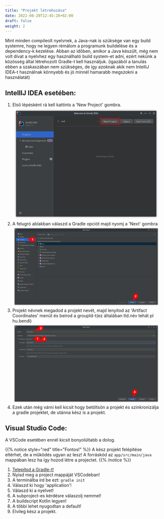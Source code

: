 ```yaml
---
title: "Projekt létrehozása"
date: 2022-08-20T12:45:28+02:00
draft: false
weight: 2
---
```


Mint minden compileolt nyelvnek, a Java-nak is szüksége van egy build systemre, hogy ne legyen rémálom a programunk buildelése és a dependency-k kezelése. Abban az időben, amikor a Java készült, még nem volt divat a nyelvhez egy használható build system-et adni, ezért nekünk a közösség által létrehozott Gradle-t kell használjuk. (igazából a tanulás ebben a szakaszában nem szükséges, de így azoknak akik nem IntelliJ IDEA-t használnak könnyebb és jó minnél hamarabb megszokni a használatát) 

## IntellIJ IDEA esetében:
 1. Első lépésként rá kell kattints a 'New Project' gombra. ![New Project](/1.png)
 2. A felugró ablakban válaszd a Gradle opciót majd nyomj a 'Next' gombra  ![Gradle](/2.png)
 3. Projekt névnek megadod a projekt nevét, majd lenyitod az 'Artifact Coordinates' menüt és beírod a groupId-t(ez általában tld.név tehát pl hu.bendi) ![Artifact Coordinates](/3.png)
 4. Ezek után még várni kell kicsit hogy betöltsön a projekt és szinkronizálja a gradle projektet, de utánna kész is a projekt. 

## Visual Studio Code:

A VSCode esetében ennél kicsit bonyolúltabb a dolog. 

{{% notice style="red" title="Fontos!" %}}
A kész projekt felépítése eltérhet, de a működés ugyan az lesz!
A forráskód az ```app/src/main/java``` mappában lesz ha így hozod létre a projectet.
{{% /notice %}}

 1. [Telepítsd a Gradle-t!](https://gradle.org/install/)
 2. Nyisd meg a project mappáját VSCodeban!
 3. A terminálba írd be ezt: ```gradle init```
 4. Válaszd ki hogy 'application'!
 5. Válaszd ki a nyelvet!
 6. A subproject-es kérdésre válaszolj nemmel!
 7. A buildscript Kotlin legyen!
 8. A többi lehet nyugodtan a default!
 9. Elvileg kész a projekt.
